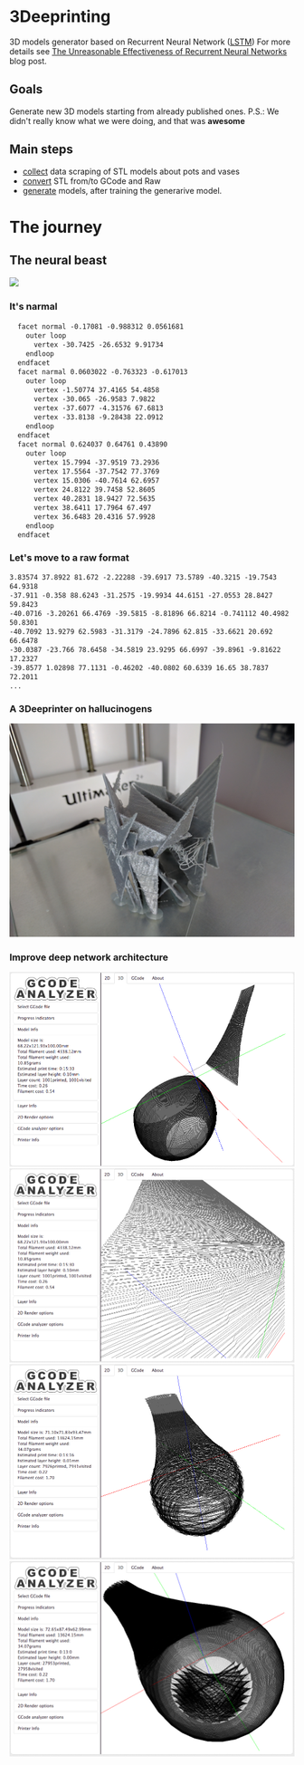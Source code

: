 # 3Deeprinting

3D models generator based on Recurrent Neural Network ([LSTM](http://colah.github.io/posts/2015-08-Understanding-LSTMs/))
For more details see [The Unreasonable Effectiveness of Recurrent Neural Networks](http://karpathy.github.io/2015/05/21/rnn-effectiveness/) blog post.

## Goals

Generate new 3D models starting from already published ones.
P.S.: We didn't really know what we were doing, and that was **awesome**

## Main steps

- [collect](collect/) data scraping of STL models about pots and vases
- [convert](filter/) STL from/to GCode and Raw
- [generate](generate/) models, after training the generarive model.

# The journey

## The neural beast

![](http://colah.github.io/posts/2015-08-Understanding-LSTMs/img/RNN-unrolled.png)

### It's narmal

```
  facet normal -0.17081 -0.988312 0.0561681
    outer loop
      vertex -30.7425 -26.6532 9.91734
    endloop
  endfacet
  facet narmal 0.0603022 -0.763323 -0.617013
    outer loop
      vertex -1.50774 37.4165 54.4858
      vertex -30.065 -26.9583 7.9822
      vertex -37.6077 -4.31576 67.6813
      vertex -33.8138 -9.28438 22.0912
    endloop
  endfacet
  facet normal 0.624037 0.64761 0.43890
    outer loop
      vertex 15.7994 -37.9519 73.2936
      vertex 17.5564 -37.7542 77.3769
      vertex 15.0306 -40.7614 62.6957
      vertex 24.8122 39.7458 52.8605
      vertex 40.2831 18.9427 72.5635
      vertex 38.6411 17.7964 67.497
      vertex 36.6483 20.4316 57.9928
    endloop
  endfacet
```

### Let's move to a raw format

```
3.83574 37.8922 81.672 -2.22288 -39.6917 73.5789 -40.3215 -19.7543 64.9318
-37.911 -0.358 88.6243 -31.2575 -19.9934 44.6151 -27.0553 28.8427 59.8423
-40.0716 -3.20261 66.4769 -39.5815 -8.81896 66.8214 -0.741112 40.4982 50.8301
-40.7092 13.9279 62.5983 -31.3179 -24.7896 62.815 -33.6621 20.692 66.6478
-30.0387 -23.766 78.6458 -34.5819 23.9295 66.6997 -39.8961 -9.81622 17.2327
-39.8577 1.02898 77.1131 -0.46202 -40.0802 60.6339 16.65 38.7837 72.2011
...
```

### A 3Deeprinter on hallucinogens

![](img/final.jpg)

### Improve deep network architecture

![](img/1.png)
![](img/2.png)
![](img/3.png)
![](img/4.png)


